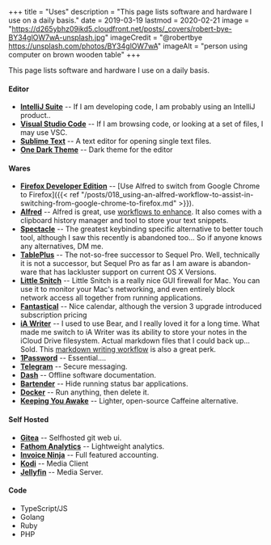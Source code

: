 +++
title = "Uses"
description = "This page lists software and hardware I use on a daily basis."
date = 2019-03-19
lastmod = 2020-02-21
image = "https://d265ybhz09ikd5.cloudfront.net/posts/_covers/robert-bye-BY34glOW7wA-unsplash.jpg"
imageCredit = "@robertbye https://unsplash.com/photos/BY34glOW7wA"
imageAlt = "person using computer on brown wooden table"
+++

This page lists software and hardware I use on a daily basis.

#### Editor

* **[IntelliJ Suite](https://www.jetbrains.com/)** -- If I am developing code, I am probably using an IntelliJ product..
* **[Visual Studio Code](https://code.visualstudio.com/)** -- If I am browsing code, or looking at a set of files, I may use VSC.
* **[Sublime Text](https://www.sublimetext.com/)** -- A text editor for opening single text files.
* **[One Dark Theme](https://plugins.jetbrains.com/plugin/11938-one-dark-theme/)** -- Dark theme for the editor

#### Wares

* **[Firefox Developer Edition](https://www.mozilla.org/en-US/firefox/developer/)** -- [Use Alfred to switch from Google Chrome to Firefox]({{< ref "/posts/018_using-an-alfred-workflow-to-assist-in-switching-from-google-chrome-to-firefox.md" >}}).
* **[Alfred](https://www.alfredapp.com/)** -- Alfred is great, use [workflows to enhance](https://github.com/zenorocha/alfred-workflows). It also comes with a clipboard history manager and tool to store your text snippets.
* **[Spectacle](https://www.spectacleapp.com/)** -- The greatest keybinding specific alternative to better touch tool, although I saw this recently is abandoned too... So if anyone knows any alternatives, DM me.
* **[TablePlus](https://tableplus.com/)** -- The not-so-free successor to Sequel Pro. Well, technically it is not a successor, but Sequel Pro as far as I am aware is abandon-ware that has lackluster support on current OS X Versions. 
* **[Little Snitch](https://www.obdev.at/products/littlesnitch/index.html)** -- Little Snitch is a really nice GUI firewall for Mac. You can use it to monitor your Mac's networking, and even entirely block network access all together from running applications. 
* **[Fantastical](https://flexibits.com/fantastical)** -- Nice calendar, although the version 3 upgrade introduced subscription pricing
* **[iA Writer](https://ia.net/writer)** -- I used to use Bear, and I really loved it for a long time. What made me switch to iA Writer was its ability to store your notes in the iCloud Drive filesystem. Actual markdown files that I could back up... Sold. This [markdown writing workflow](https://www.macstories.net/ios/my-markdown-writing-and-collaboration-workflow-powered-by-working-copy-3-6-icloud-drive-and-github/) is also a great perk.
* **[1Password](https://1password.com/)** -- Essential....
* **[Telegram](https://telegram.org/)** -- Secure messaging.
* **[Dash](https://kapeli.com/dash)** -- Offline software documentation.
* **[Bartender](https://www.macbartender.com/)** -- Hide running status bar applications.
* **[Docker](https://www.docker.com/)** -- Run anything, then delete it.
* **[Keeping You Awake](https://github.com/newmarcel/KeepingYouAwake)** -- Lighter, open-source Caffeine alternative.

#### Self Hosted

* **[Gitea](https://gitea.io/en-us/)** -- Selfhosted git web ui.
* **[Fathom Analytics](https://usefathom.com/)** -- Lightweight analytics.
* **[Invoice Ninja](https://www.invoiceninja.com/)** -- Full featured accounting.
* **[Kodi](https://kodi.tv/)** -- Media Client
* **[Jellyfin](https://jellyfin.media)** -- Media Server.

#### Code

* TypeScript/JS
* Golang
* Ruby
* PHP

